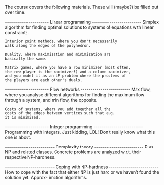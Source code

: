 The course covers the following materials. These will (maybe?) be
filled out over time.

---------------------- Linear programming -------------------------
	Simplex algorithm for finding optimal solutions to
	systems of equations with linear constraints.

	Interior point methods, where you don't necessarily
	walk along the edges of the polyhedron.

	Duality, where maximisation and minimization are
	basically the same.

	Matrix games, where you have a row minimizer (most often,
	the row player is the maximizer!) and a column maximizer,
	and you model it as an LP problem where the problems of
	the players are each other's duals.

---------------------- Flow networks -------------------------
	Max flow, where you analyse different algorithms
	for finding the maximum flow through a system, and
	min flow, the opposite.

	Costs of systems, where you add together all the
	costs of the edges between vertices such that e.g.
	it is minimized.

---------------------- Integer programming -------------------------
	Programming with integers. Just kidding, LOL!
	Don't really know what this one is about.

------------------------- Complexity theory -------------------------
	P vs NP and related classes. Concrete problems
	are analyzed w.r.t. their respective NP-hardness.

------------------------- Coping with NP-hardness -------------------------
	How to cope with the fact that either NP is just
	hard or we haven't found the solution yet. Approx-
	imation algorithms.
